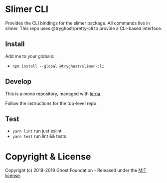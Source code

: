 # Slimer CLI

Provides the CLI bindings for the slimer package. All commands live in slimer. 
This repo uses @tryghost/pretty-cli to provide a CLI-based interface.

## Install

Add me to your globals:

- `npm install --global @tryghost/slimer-cli`

## Develop

This is a mono repository, managed with [lerna](https://lernajs.io/).

Follow the instructions for the top-level repo.

## Test

- `yarn lint` run just eslint
- `yarn test` run lint && tests

# Copyright & License

Copyright (c) 2018-2019 Ghost Foundation - Released under the [MIT license](LICENSE).

